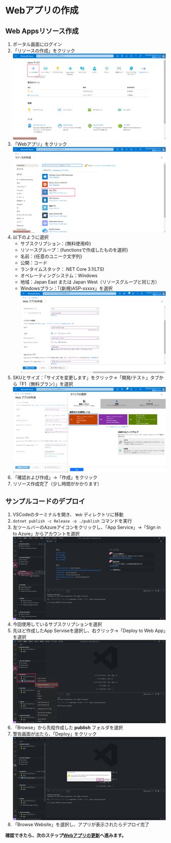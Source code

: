 # Webアプリの作成
## Web Appsリソース作成
1. ポータル画面にログイン
1. 「リソースの作成」をクリック  
![Azure portal](images/web-create-img1.png)
1. 「Webアプリ」をクリック  
![Azure portal](images/web-create-img2.png)
1. 以下のように選択
    - サブスクリプション：{無料使用枠}  
    - リソースグループ：{functionsで作成したものを選択}  
    - 名前：{任意のユニーク文字列}  
    - 公開：コード  
    - ランタイムスタック：.NET Core 3.1(LTS)  
    - オペレーティングシステム：Windows  
    - 地域：Japan East または Japan West（リソースグループと同じ方）  
    - Windowsプラン：「(新規)ASP-xxxxx」を選択  
![webapp-plan1](images/web-create-img3.png)  
1. SKUとサイズ：「サイズを変更します」をクリック→「開発/テスト」タブから「F1（無料プラン）」を選択  
![webapp-plan2](images/web-create-img4.png)
1. 「確認および作成」→「作成」をクリック
1. リソース作成完了（少し時間がかかります）

## サンプルコードのデプロイ
1. VSCodeのターミナルを開き、 `Web` ディレクトリに移動
1. `dotnet publish -c Release -o ./publish` コマンドを実行
1. 左ツールバーのAzureアイコンをクリックし、「App Service」→「Sign in to Azure」からアカウントを選択  
![Sign in to Azure](images/web-create-img7.png)
1. 今回使用しているサブスクリプションを選択  
1. 先ほど作成したApp Serviseを選択し、右クリック→「Deploy to Web App」を選択  
![Deploy to Web App](images/web-create-img8.png)  
1. 「Browse」から先程作成した **publish** フォルダを選択
1. 警告画面が出たら、「Deploy」をクリック  
![Deploy to Web App](images/web-create-img9.png)  
1. 「Browse Website」を選択し、アプリが表示されたらデプロイ完了  

**確認できたら、次のステップ[Webアプリの更新](./web-update.md)へ進みます。**
